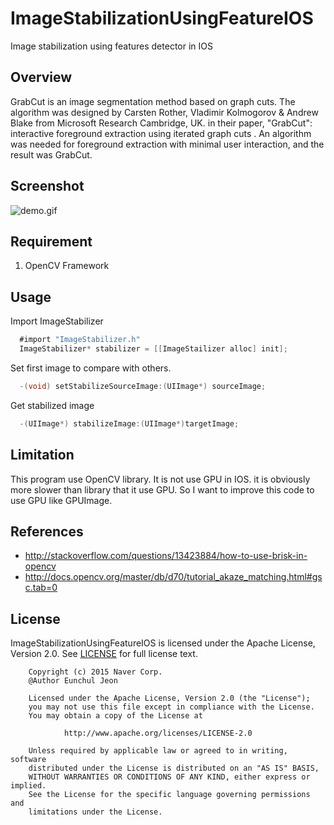 # ImageStabilizationUsingFeatureIOS
Image stabilization using features detector in IOS

## Overview
GrabCut is an image segmentation method based on graph cuts. The algorithm was designed by Carsten Rother, Vladimir Kolmogorov & Andrew Blake from Microsoft Research Cambridge, UK. in their paper, "GrabCut": interactive foreground extraction using iterated graph cuts . An algorithm was needed for foreground extraction with minimal user interaction, and the result was GrabCut.

## Screenshot
![demo.gif](/docs/demo.gif)

## Requirement
1. OpenCV Framework

## Usage
Import ImageStabilizer
```objectiveC
  #import "ImageStabilizer.h"
  ImageStabilizer* stabilizer = [[ImageStailizer alloc] init];
```
  
Set first image to compare with others.
```objectiveC
  -(void) setStabilizeSourceImage:(UIImage*) sourceImage;
```

Get stabilized image
```objectiveC
  -(UIImage*) stabilizeImage:(UIImage*)targetImage;
```

## Limitation
This program use OpenCV library.
It is not use GPU in IOS. it is obviously more slower than library that it use GPU.
So I want to improve this code to use GPU like GPUImage.

## References
* http://stackoverflow.com/questions/13423884/how-to-use-brisk-in-opencv
* http://docs.opencv.org/master/db/d70/tutorial_akaze_matching.html#gsc.tab=0

## License
ImageStabilizationUsingFeatureIOS is licensed under the Apache License, Version 2.0.
See [LICENSE](/files/79302) for full license text.

        Copyright (c) 2015 Naver Corp.
        @Author Eunchul Jeon

        Licensed under the Apache License, Version 2.0 (the "License");
        you may not use this file except in compliance with the License.
        You may obtain a copy of the License at

                http://www.apache.org/licenses/LICENSE-2.0

        Unless required by applicable law or agreed to in writing, software
        distributed under the License is distributed on an "AS IS" BASIS,
        WITHOUT WARRANTIES OR CONDITIONS OF ANY KIND, either express or implied.
        See the License for the specific language governing permissions and
        limitations under the License.

